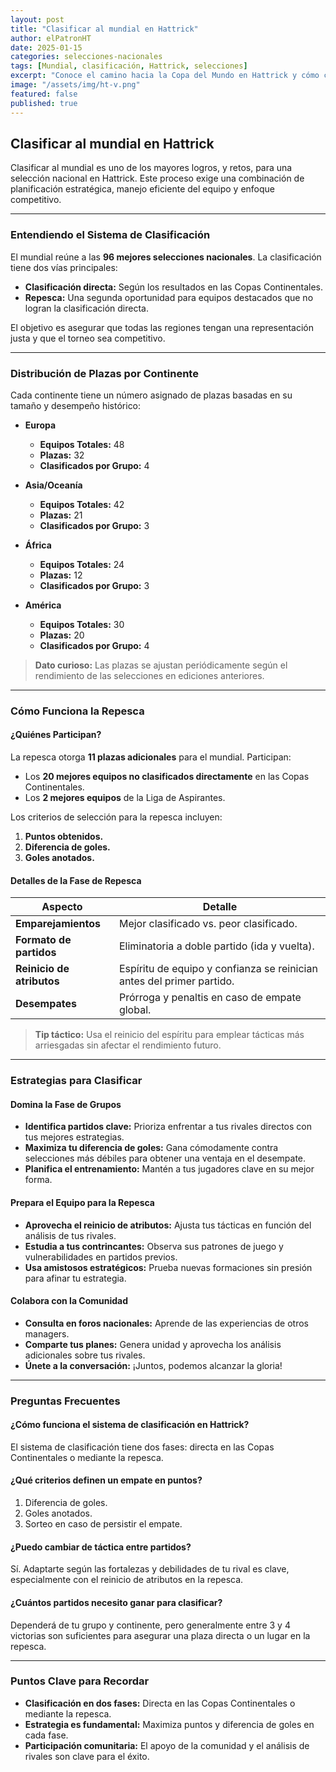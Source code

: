 ```yaml
---
layout: post
title: "Clasificar al mundial en Hattrick"
author: elPatronHT
date: 2025-01-15
categories: selecciones-nacionales
tags: [Mundial, clasificación, Hattrick, selecciones]
excerpt: "Conoce el camino hacia la Copa del Mundo en Hattrick y cómo clasificar con éxito."
image: "/assets/img/ht-v.png"
featured: false
published: true
---
```


## Clasificar al mundial en Hattrick

Clasificar al mundial es uno de los mayores logros, y retos, para una selección nacional en Hattrick. Este proceso exige una combinación de planificación estratégica, manejo eficiente del equipo y enfoque competitivo.

---

### Entendiendo el Sistema de Clasificación

El mundial reúne a las **96 mejores selecciones nacionales**. La clasificación tiene dos vías principales:

- **Clasificación directa:** Según los resultados en las Copas Continentales.
- **Repesca:** Una segunda oportunidad para equipos destacados que no logran la clasificación directa.

El objetivo es asegurar que todas las regiones tengan una representación justa y que el torneo sea competitivo.

---

### Distribución de Plazas por Continente

Cada continente tiene un número asignado de plazas basadas en su tamaño y desempeño histórico:

- **Europa**

  - **Equipos Totales:** 48
  - **Plazas:** 32
  - **Clasificados por Grupo:** 4

- **Asia/Oceanía**

  - **Equipos Totales:** 42
  - **Plazas:** 21
  - **Clasificados por Grupo:** 3

- **África**

  - **Equipos Totales:** 24
  - **Plazas:** 12
  - **Clasificados por Grupo:** 3

- **América**
  - **Equipos Totales:** 30
  - **Plazas:** 20
  - **Clasificados por Grupo:** 4

> **Dato curioso:** Las plazas se ajustan periódicamente según el rendimiento de las selecciones en ediciones anteriores.

---

### Cómo Funciona la Repesca

#### ¿Quiénes Participan?

La repesca otorga **11 plazas adicionales** para el mundial. Participan:

- Los **20 mejores equipos no clasificados directamente** en las Copas Continentales.
- Los **2 mejores equipos** de la Liga de Aspirantes.

Los criterios de selección para la repesca incluyen:

1. **Puntos obtenidos.**
2. **Diferencia de goles.**
3. **Goles anotados.**

#### Detalles de la Fase de Repesca

| **Aspecto**               | **Detalle**                                                           |
| ------------------------- | --------------------------------------------------------------------- |
| **Emparejamientos**       | Mejor clasificado vs. peor clasificado.                               |
| **Formato de partidos**   | Eliminatoria a doble partido (ida y vuelta).                          |
| **Reinicio de atributos** | Espíritu de equipo y confianza se reinician antes del primer partido. |
| **Desempates**            | Prórroga y penaltis en caso de empate global.                         |

> **Tip táctico:** Usa el reinicio del espíritu para emplear tácticas más arriesgadas sin afectar el rendimiento futuro.

---

### Estrategias para Clasificar

#### Domina la Fase de Grupos

- **Identifica partidos clave:** Prioriza enfrentar a tus rivales directos con tus mejores estrategias.
- **Maximiza tu diferencia de goles:** Gana cómodamente contra selecciones más débiles para obtener una ventaja en el desempate.
- **Planifica el entrenamiento:** Mantén a tus jugadores clave en su mejor forma.

#### Prepara el Equipo para la Repesca

- **Aprovecha el reinicio de atributos:** Ajusta tus tácticas en función del análisis de tus rivales.
- **Estudia a tus contrincantes:** Observa sus patrones de juego y vulnerabilidades en partidos previos.
- **Usa amistosos estratégicos:** Prueba nuevas formaciones sin presión para afinar tu estrategia.

#### Colabora con la Comunidad

- **Consulta en foros nacionales:** Aprende de las experiencias de otros managers.
- **Comparte tus planes:** Genera unidad y aprovecha los análisis adicionales sobre tus rivales.
- **Únete a la conversación:** ¡Juntos, podemos alcanzar la gloria!

---

### Preguntas Frecuentes

#### ¿Cómo funciona el sistema de clasificación en Hattrick?

El sistema de clasificación tiene dos fases: directa en las Copas Continentales o mediante la repesca.

#### ¿Qué criterios definen un empate en puntos?

1. Diferencia de goles.
2. Goles anotados.
3. Sorteo en caso de persistir el empate.

#### ¿Puedo cambiar de táctica entre partidos?

Sí. Adaptarte según las fortalezas y debilidades de tu rival es clave, especialmente con el reinicio de atributos en la repesca.

#### ¿Cuántos partidos necesito ganar para clasificar?

Dependerá de tu grupo y continente, pero generalmente entre 3 y 4 victorias son suficientes para asegurar una plaza directa o un lugar en la repesca.

---

### Puntos Clave para Recordar

- **Clasificación en dos fases:** Directa en las Copas Continentales o mediante la repesca.
- **Estrategia es fundamental:** Maximiza puntos y diferencia de goles en cada fase.
- **Participación comunitaria:** El apoyo de la comunidad y el análisis de rivales son clave para el éxito.
